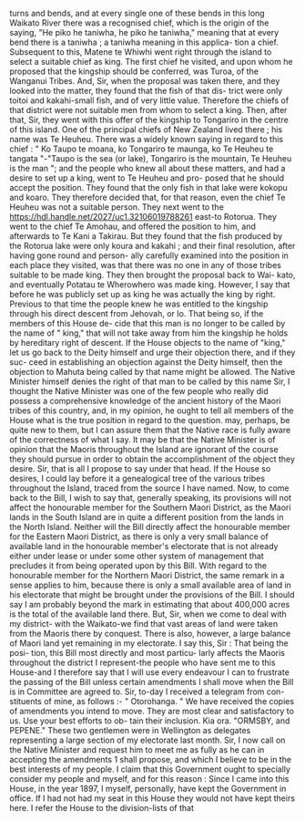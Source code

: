 turns and bends, and at every single one of these bends in this long Waikato River there was a recognised chief, which is the origin of the saying, "He piko he taniwha, he piko he taniwha," meaning that at every bend there is a taniwha ; a taniwha meaning in this applica- tion a chief. Subsequent to this, Matene te Whiwhi went right through the island to select a suitable chief as king. The first chief he visited, and upon whom he proposed that the kingship should be conferred, was Turoa, of the Wanganui Tribes. And, Sir, when the proposal was taken there, and they looked into the matter, they found that the fish of that dis- trict were only toitoi and kakahi-small fish, and of very little value. Therefore the chiefs of that district were not suitable men from whom to select a king. Then, after that, Sir, they went with this offer of the kingship to Tongariro in the centre of this island. One of the principal chiefs of New Zealand lived there ; his name was Te Heuheu. There was a widely known saying in regard to this chief : " Ko Taupo te moana, ko Tongariro te maunga, ko Te Heuheu te tangata "-"Taupo is the sea (or lake), Tongariro is the mountain, Te Heuheu is the man "; and the people who knew all about these matters, and had a desire to set up a king, went to Te Heuheu and pro- posed that he should accept the position. They found that the only fish in that lake were kokopu and koaro. They therefore decided that, for that reason, even the chief Te Heuheu was not a suitable person. They next went to the https://hdl.handle.net/2027/uc1.32106019788261 east-to Rotorua. They went to the chief Te Amohau, and offered the position to him, and afterwards to Te Kani a Takirau. But they found that the fish produced by the Rotorua lake were only koura and kakahi ; and their final resolution, after having gone round and person- ally carefully examined into the position in each place they visited, was that there was no one in any of those tribes suitable to be made king. They then brought the proposal back to Wai- kato, and eventually Potatau te Wherowhero was made king. However, I say that before he was publicly set up as king he was actually the king by right. Previous to that time the people knew he was entitled to the kingship through his direct descent from Jehovah, or Io. That being so, if the members of this House de- cide that this man is no longer to be called by the name of " king," that will not take away from him the kingship he holds by hereditary right of descent. If the House objects to the name of "king," let us go back to the Deity himself and urge their objection there, and if they suc- ceed in establishing an objection against the Deity himself, then the objection to Mahuta being called by that name might be allowed. The Native Minister himself denies the right of that man to be called by this name Sir, I thought the Native Minister was one of the few people who really did possess a comprehensive knowledge of the ancient history of the Maori tribes of this country, and, in my opinion, he ought to tell all members of the House what is the true position in regard to the question. may, perhaps, be quite new to them, but I can assure them that the Native race is fully aware of the correctness of what I say. It may be that the Native Minister is of opinion that the Maoris throughout the Island are ignorant of the course they should pursue in order to obtain the accomplishment of the object they desire. Sir, that is all I propose to say under that head. If the House so desires, I could lay before it a genealogical tree of the various tribes throughout the Island, traced from the source I have named. Now, to come back to the Bill, I wish to say that, generally speaking, its provisions will not affect the honourable member for the Southern Maori District, as the Maori lands in the South Island are in quite a different position from the lands in the North Island. Neither will the Bill directly affect the honourable member for the Eastern Maori District, as there is only a very small balance of available land in the honourable member's electorate that is not already either under lease or under some other system of management that precludes it from being operated upon by this Bill. With regard to the honourable member for the Northern Maori District, the same remark in a sense applies to him, because there is only a small available area of land in his electorate that might be brought under the provisions of the Bill. I should say I am probably beyond the mark in estimating that about 400,000 acres is the total of the available land there. But, Sir, when we come to deal with my district- with the Waikato-we find that vast areas of land were taken from the Maoris there by conquest. There is also, however, a large balance of Maori land yet remaining in my electorate. I say this, Sir : That being the posi- tion, this Bill most directly and most particu- larly affects the Maoris throughout the district I represent-the people who have sent me to this House-and I therefore say that I will use every endeavour I can to frustrate the passing of the Bill unless certain amendments I shall move when the Bill is in Committee are agreed to. Sir, to-day I received a telegram from con- stituents of mine, as follows :- " Otorohanga. " We have received the copies of amendments you intend to move. They are most clear and satisfactory to us. Use your best efforts to ob- tain their inclusion. Kia ora. "ORMSBY, and PEPENE." These two gentlemen were in Wellington as delegates representing a large section of my electorate last month. Sir, I now call on the Native Minister and request him to meet me as fully as he can in accepting the amendments 1 shall propose, and which I believe to be in the best interests of my people. I claim that this Government ought to specially consider my people and myself, and for this reason : Since I came into this House, in the year 1897, I myself, personally, have kept the Government in office. If I had not had my seat in this House they would not have kept theirs here. I refer the House to the division-lists of that 